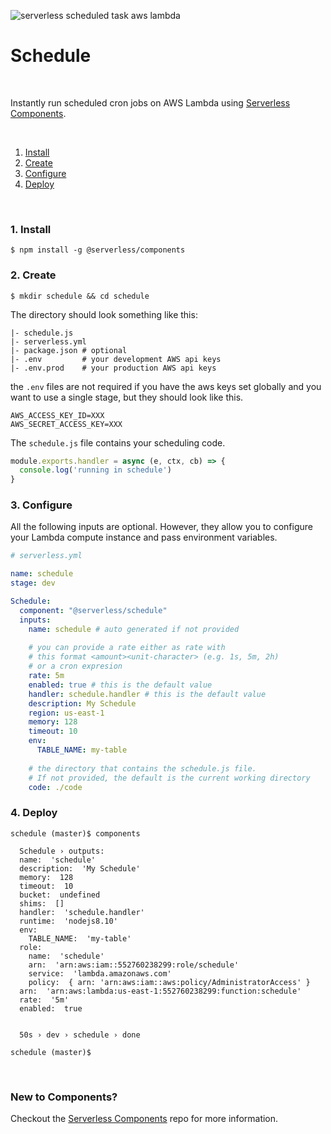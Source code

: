 ![serverless scheduled task aws lambda](https://s3.amazonaws.com/assets.github.serverless/readme-serverless-schedule.png)

# Schedule

&nbsp;

Instantly run scheduled cron jobs on AWS Lambda using [Serverless Components](https://github.com/serverless/components).

&nbsp;

1. [Install](#1-install)
2. [Create](#2-create)
3. [Configure](#3-configure)
4. [Deploy](#4-deploy)

&nbsp;


### 1. Install

```console
$ npm install -g @serverless/components
```

### 2. Create

```console
$ mkdir schedule && cd schedule
```

The directory should look something like this:


```
|- schedule.js
|- serverless.yml
|- package.json # optional
|- .env         # your development AWS api keys
|- .env.prod    # your production AWS api keys
```

the `.env` files are not required if you have the aws keys set globally and you want to use a single stage, but they should look like this.

```
AWS_ACCESS_KEY_ID=XXX
AWS_SECRET_ACCESS_KEY=XXX
```

The `schedule.js` file contains your scheduling code.

```js
module.exports.handler = async (e, ctx, cb) => {
  console.log('running in schedule')
}
```

### 3. Configure

All the following inputs are optional. However, they allow you to configure your Lambda compute instance and pass environment variables.

```yml
# serverless.yml

name: schedule
stage: dev

Schedule:
  component: "@serverless/schedule"
  inputs:
    name: schedule # auto generated if not provided
    
    # you can provide a rate either as rate with
    # this format <amount><unit-character> (e.g. 1s, 5m, 2h)
    # or a cron expresion  
    rate: 5m 
    enabled: true # this is the default value
    handler: schedule.handler # this is the default value
    description: My Schedule
    region: us-east-1
    memory: 128
    timeout: 10
    env:
      TABLE_NAME: my-table
    
    # the directory that contains the schedule.js file.
    # If not provided, the default is the current working directory
    code: ./code


```

### 4. Deploy

```console
schedule (master)$ components

  Schedule › outputs:
  name:  'schedule'
  description:  'My Schedule'
  memory:  128
  timeout:  10
  bucket:  undefined
  shims:  []
  handler:  'schedule.handler'
  runtime:  'nodejs8.10'
  env: 
    TABLE_NAME:  'my-table'
  role: 
    name:  'schedule'
    arn:  'arn:aws:iam::552760238299:role/schedule'
    service:  'lambda.amazonaws.com'
    policy:  { arn: 'arn:aws:iam::aws:policy/AdministratorAccess' }
  arn:  'arn:aws:lambda:us-east-1:552760238299:function:schedule'
  rate:  '5m'
  enabled:  true


  50s › dev › schedule › done

schedule (master)$
```

&nbsp;

### New to Components?

Checkout the [Serverless Components](https://github.com/serverless/components) repo for more information.
